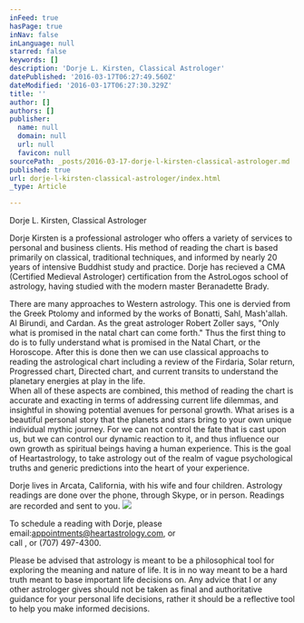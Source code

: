 ```yaml
---
inFeed: true
hasPage: true
inNav: false
inLanguage: null
starred: false
keywords: []
description: 'Dorje L. Kirsten, Classical Astrologer'
datePublished: '2016-03-17T06:27:49.560Z'
dateModified: '2016-03-17T06:27:30.329Z'
title: ''
author: []
authors: []
publisher:
  name: null
  domain: null
  url: null
  favicon: null
sourcePath: _posts/2016-03-17-dorje-l-kirsten-classical-astrologer.md
published: true
url: dorje-l-kirsten-classical-astrologer/index.html
_type: Article

---
```

Dorje L. Kirsten, Classical Astrologer

Dorje Kirsten is a professional astrologer who offers a variety of services to personal and business clients. His method of reading the chart is based primarily on classical, traditional techniques, and informed by nearly 20 years of intensive Buddhist study and practice. Dorje has recieved a CMA (Certified Medieval Astrologer) certification from the AstroLogos school of astrology, having studied with the modern master Beranadette Brady.

There are many approaches to Western astrology. This one is dervied from the Greek Ptolomy and informed by the works of Bonatti, Sahl, Mash'allah. Al Birundi, and Cardan. As the great astrologer Robert Zoller says, "Only what is promised in the natal chart can come forth." Thus the first thing to do is to fully understand what is promised in the Natal Chart, or the Horoscope. After this is done then we can use classical approachs to reading the astrological chart including a review of the Firdaria, Solar return, Progressed chart, Directed chart, and current transits to understand the planetary energies at play in the life.  
When all of these aspects are combined, this method of reading the chart is accurate and exacting in terms of addressing current life dilemmas, and insightful in showing potential avenues for personal growth. What arises is a beautiful personal story that the planets and stars bring to your own unique individual mythic journey. For we can not control the fate that is cast upon us, but we can control our dynamic reaction to it, and thus influence our own growth as spiritual beings having a human experience. This is the goal of Heartastrology, to take astrology out of the realm of vague psychological truths and generic predictions into the heart of your experience.

Dorje lives in Arcata, California, with his wife and four children. Astrology readings are done over the phone, through Skype, or in person. Readings are recorded and sent to you.
![](https://the-grid-user-content.s3-us-west-2.amazonaws.com/3621213b-62e1-4e51-b4f8-9d0d00e857a9.jpg)

To schedule a reading with Dorje, please email:[appointments@heartastrology.com][0], or  
call , or (707) 497-4300\.

Please be advised that astrology is meant to be a philosophical tool for exploring the meaning and nature of life. It is in no way meant to be a hard truth meant to base important life decisions on. Any advice that I or any other astrologer gives should not be taken as final and authoritative guidance for your personal life decisions, rather it should be a reflective tool to help you make informed decisions.

[0]: mailto:%20appointments@heartastrology.com